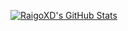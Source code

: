   <a href="https://awesome-github-stats.azurewebsites.net/index.html??cardType=github&theme=synthwave">    <img  alt="RaigoXD's GitHub Stats" src="https://awesome-github-stats.azurewebsites.net/user-stats/RaigoXD?cardType=github&theme=synthwave" />  </a>
